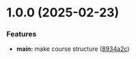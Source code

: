 # 1.0.0 (2025-02-23)


### Features

* **main:** make course structure ([8934a2c](https://github.com/ahmedkusei/os-intro/commit/8934a2c35779db6806e403d3d027e381f4d43006))



